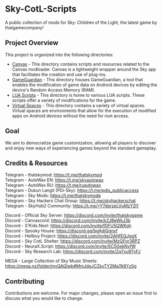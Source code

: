  # Sky-CotL-Scripts

A public collection of mods for Sky: Children of the Light, the latest game by thatgamecompany!

## Project Overview
This project is organized into the following directories:
- [Canvas](./Canvas/) - This directory contains scripts and resources related to the Canvas modloader. Canvas is a lightweight wrapper around the Sky app that facilitates the creation and use of plug-ins.
- [GameGuardian](./GameGuardian/) - This directory houses GameGuardian, a tool that enables the modification of game data on Android devices by editing the device's Random Access Memory (RAM).
- [LUA Scripts](./LUA%20Scripts/) - This directory is home to various LUA scripts. These scripts offer a variety of modifications for the game.
- [Virtual Spaces](./Virtual%20Spaces/) - This directory contains a variety of virtual spaces. Virtual spaces are environments that allow for the execution of modified apps on Android devices without the need for root access.

## Goal
We aim to democratize game customization, allowing all players to discover and enjoy new ways of experiencing games beyond the standard gameplay.

## Credits & Resources
Telegram - thatskymod: https://t.me/thatskymod  
Telegram - AutoWax EN: https://t.me/skyautowax  
Telegram - AutoWax RU: https://t.me/ruautowax  
Telegram - Dukun Langit (PDi-Sky): https://t.me/pdis_publicaccess  
Telegram - Sky Mods: https://t.me/thatskymode  
Telegram - Sky Hackers Chat Group: https://t.me/skyhackerschat  
Telegram - SkyHub2 Community: https://t.me/+Y7derzeLVuMzY2I1  

Discord - Official Sky Server: https://discord.com/invite/thatskygame  
Discord - Canvascord: https://discord.com/invite/k2JBeWkJ3b  
Discord - S'Kids.Nest: https://discord.com/invite/fDFU5QWKgh  
Discord - Spooky House: https://discord.gg/bgAdjQgnxf  
Discord - Hellboy Project: https://discord.com/invite/2AHfEQJggX  
Discord - Sky CotL Shelter: https://discord.com/invite/MzQFnr3RPZ  
Discord - NeuraX.Script: https://discord.com/invite/SC5GekNvfW  
Discord - Sky Research Lab: https://discord.com/invite/Zq7vu9TyFJ  

MEGA - Large Collection of Sky Music Sheets: https://mega.nz/folder/mvQAQIwb#MmJdqJCZkvTY2Ma7A8YzSg  

## Contributing
Contributions are welcome. For major changes, please open an issue first to discuss what you would like to change.
